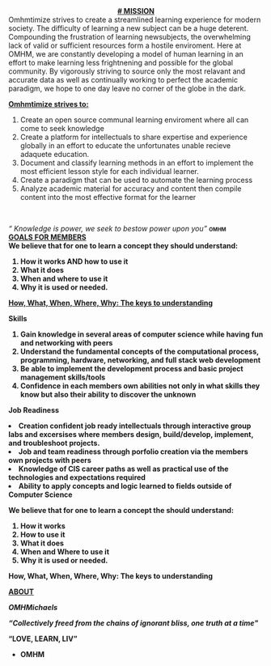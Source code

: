 <center><b><u># MISSION</b></u><br></center>
         Omhmtimize strives to create a streamlined learning experience for modern society. The difficulty of learning a new subject can be a huge deterent. Compounding the frustration of learning newsubjects, the overwhelming lack of valid or sufficient resources form a hostile enviroment. Here at OMHM, we are constantly developing a model of human learning in an effort to make learning less frightnening and possible for the global community. By vigorously striving to source only the most relavant and accurate data as well as continually working to perfect the academic paradigm, we hope to one day leave no corner of the globe in the dark. <br>

<b><u>Omhmtimize strives to:</b></u> 
<ol >
   <li> Create an open source communal learning enviroment where all can come to seek knowledge</li>
   <li> Create a platform for intellectuals to share expertise and experience globally in an effort to educate the unfortunates unable recieve adaquete education. </li>
   <li> Document and classify learning methods in an effort to implement the most efficient lesson style for each individual learner. </li>
   <li> Create a paradigm that can be used to automate the learning process 
   <li> Analyze academic material for accuracy and content then compile content into the most effective format for the learner</li>
   </ol><br>
   
           
<i>“ Knowledge is power, we seek to bestow power upon you”</i>
<font size="-30%"><b> OMHM<b></font><br>
<b><u> GOALS FOR MEMBERS</b></u>
<br>
<b>We believe that for one to learn a concept they should understand:</b> <br>
<ol>
<li>How it works AND how to use it</li>
<li> What it does </li>
<li> When and where to use it</li>
 <li>Why it is used or needed.</li>
 </ol>

<b><u>How, What, When, Where, Why: The keys to understanding </b></u>



<b>Skills</b>
<br><ol>
   <li> Gain knowledge in several areas of computer science while having fun and networking with peers</li>
   <li> Understand the fundamental concepts of the computational process, programming, hardware, networking, and full stack web development</li>
   <li> Be able to implement the development process and basic project management skills/tools</li>
   <li> Confidence in each members own abilities not only in what skills they know but also their ability to discover the unknown</li></ol>
   
<b> Job Readiness</b>    
   <li> Creation confident job ready intellectuals through interactive group labs and excersises where members design, build/develop, implement, and troubleshoot projects.</li> 
<li> Job and team readiness through porfolio creation via the members own projects with peers</li>
  <li>Knowledge of CIS career paths as well as practical use of the technologies and expectations required </li>
  <li>Ability to apply concepts and logic learned to fields outside of Computer Science </li>
  
<b> We believe that for one to learn a concept the should understand:</b> <br><ol>
<li>How it works</li><li>How to use it</li><li> What it does</li><li> When and Where to use it</li>
<li>Why it is used or needed.</li></ol>

<b>How, What, When, Where, Why: The keys to understanding </b>

     
<!--     
<b><u> JOIN</b></u>
 <br>
   “ Join the community today. Web platform and social media coming soon. ”
  <br>
  > To join please send an email to:
  
  Michael Martin
  
  email: omhmichaels@gmail.com
            mmartin3461@panther.chaffey.edu
-->

<!-- TODO Pro Version

         
        #
#
#
#
#




### Welcome to the Club Outline Pro


## Topic

# Intro
  > Welcome To Panther Cyber Security
    - Introduction 
    - Why Optimize
      - Career Dev
      - Portfolio Building 
      - Career Confidence
    - Why not?
    
    

# Body    
   > Omhmtimize Mission
     - Purpose
     - Bigger Picture
     
 # Closing    
   > Getting Involved
     - Initiative
     - Contact Info
     - Coming Soon
     
-->
            
            
<b><u> ABOUT </b></u> 

 <b><i> OMHMichaels</b></i>
  
<i>“Collectively freed from the chains of ignorant bliss, one truth at a time"</i>

<b>“LOVE, LEARN, LIV”</b>
- OMHM
